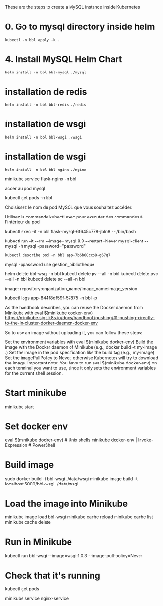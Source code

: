 These are the steps to create a MySQL instance inside Kubernetes

# 0. Go to mysql directory inside helm
`` kubectl -n bbl apply -k . ``
# 4. Install MySQL Helm Chart
``helm install -n bbl bbl-mysql ./mysql``
# installation de redis
``helm install -n bbl bbl-redis ./redis``
# installation de wsgi
``helm install -n bbl bbl-wsgi ./wsgi``
# installation de wsgi
``helm install -n bbl bbl-nginx ./nginx``



minikube service flask-nginx -n bbl


accer au pod mysql

kubectl get pods -n bbl

Choisissez le nom du pod MySQL que vous souhaitez accéder.

Utilisez la commande kubectl exec pour exécuter des commandes à l'intérieur du pod 


kubectl exec -it -n bbl flask-mysql-6f645c778-jbln8  -- /bin/bash

kubectl run -it --rm --image=mysql:8.3 --restart=Never mysql-client -- mysql -h mysql -password="password"

`` kubectl describe pod -n bbl app-7b6b68ccb8-g67q7  ``

mysql -ppassword 
use gestion_bibliotheque

helm delete bbl-wsgi -n bbl
kubectl delete pv --all -n bbl
kubectl delete pvc --all -n bbl
kubectl delete sc --all -n bbl

image: repository:organization_name/image_name:image_version


kubectl logs app-844f8df59f-57875  -n bbl -p




As the handbook describes, you can reuse the Docker daemon from Minikube with eval $(minikube docker-env).
https://minikube.sigs.k8s.io/docs/handbook/pushing/#1-pushing-directly-to-the-in-cluster-docker-daemon-docker-env

So to use an image without uploading it, you can follow these steps:

Set the environment variables with eval $(minikube docker-env)
Build the image with the Docker daemon of Minikube (e.g., docker build -t my-image .)
Set the image in the pod specification like the build tag (e.g., my-image)
Set the imagePullPolicy to Never, otherwise Kubernetes will try to download the image.
Important note: You have to run eval $(minikube docker-env) on each terminal you want to use, since it only sets the environment variables for the current shell session.


# Start minikube
minikube start

# Set docker env
eval $(minikube docker-env)             # Unix shells
minikube docker-env | Invoke-Expression # PowerShell

# Build image
sudo docker build -t bbl-wsgi ./data/wsgi
minikube image build -t localhost:5000/bbl-wsgi ./data/wsgi

# Load the image into Minikube
minikube image load bbl-wsgi
minikube cache reload
minikube cache list
minikube cache delete <image name>

# Run in Minikube
kubectl run bbl-wsgi --image=wsgi:1.0.3 --image-pull-policy=Never

# Check that it's running
kubectl get pods

minikube service nginx-service